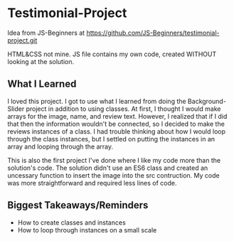 # Testimonial-Project
Idea from JS-Beginners at https://github.com/JS-Beginners/testimonial-project.git

HTML&CSS not mine. JS file contains my own code, created WITHOUT looking at the solution.

## What I Learned

I loved this project. I got to use what I learned from doing the Background-Slider project in addition to using classes. At first, I thought I would make arrays for the image, name, and review text. However, I realized that if I did that then the information wouldn't be connected, so I decided to make the reviews instances of a class. I had trouble thinking about how I would loop through the class instances, but I settled on putting the instances in an array and looping through the array.

This is also the first project I've done where I like my code more than the solution's code. The solution didn't use an ES6 class and created an uncessary function to insert the image into the src contruction. My code was more straightforward and required less lines of code.

## Biggest Takeaways/Reminders
- How to create classes and instances
- How to loop through instances on a small scale
